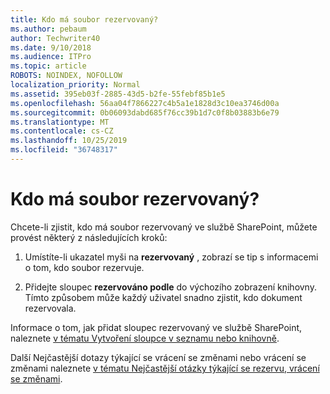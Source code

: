 ```yaml
---
title: Kdo má soubor rezervovaný?
ms.author: pebaum
author: Techwriter40
ms.date: 9/10/2018
ms.audience: ITPro
ms.topic: article
ROBOTS: NOINDEX, NOFOLLOW
localization_priority: Normal
ms.assetid: 395eb03f-2885-43d5-b2fe-55febf85b1e5
ms.openlocfilehash: 56aa04f7866227c4b5a1e1828d3c10ea3746d00a
ms.sourcegitcommit: 0b06093dabd685f76cc39b1d7c0f8b03883b6e79
ms.translationtype: MT
ms.contentlocale: cs-CZ
ms.lasthandoff: 10/25/2019
ms.locfileid: "36748317"
---
```

# <a name="who-has-a-file-checked-out"></a>Kdo má soubor rezervovaný?

Chcete-li zjistit, kdo má soubor rezervovaný ve službě SharePoint, můžete provést některý z následujících kroků:
  
1. Umístíte-li ukazatel myši na **rezervovaný** , zobrazí se tip s informacemi o tom, kdo soubor rezervuje. 
    
2. Přidejte sloupec **rezervováno podle** do výchozího zobrazení knihovny. Tímto způsobem může každý uživatel snadno zjistit, kdo dokument rezervovala. 
    
Informace o tom, jak přidat sloupec rezervovaný ve službě SharePoint, naleznete [v tématu Vytvoření sloupce v seznamu nebo knihovně](https://go.microsoft.com/fwlink/?linkid=2019591). 
  
Další Nejčastější dotazy týkající se vrácení se změnami nebo vrácení se změnami naleznete [v tématu Nejčastější otázky týkající se rezervu, vrácení se změnami](https://go.microsoft.com/fwlink/?linkid=2018786).
  

